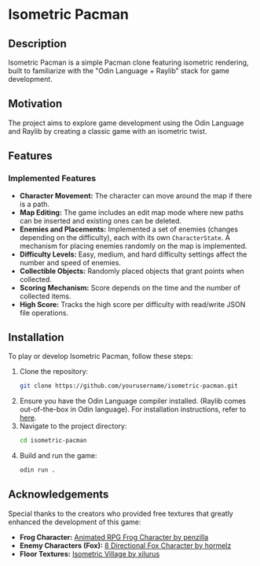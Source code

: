 # Isometric Pacman

## Description

Isometric Pacman is a simple Pacman clone featuring isometric rendering, built to familiarize with the "Odin Language + Raylib" stack for game development.

## Motivation

The project aims to explore game development using the Odin Language and Raylib by creating a classic game with an isometric twist.

## Features

### Implemented Features

- **Character Movement:** The character can move around the map if there is a path.
- **Map Editing:** The game includes an edit map mode where new paths can be inserted and existing ones can be deleted.
- **Enemies and Placements:** Implemented a set of enemies (changes depending on the difficulty), each with its own `CharacterState`. A mechanism for placing enemies randomly on the map is implemented.
- **Difficulty Levels:** Easy, medium, and hard difficulty settings affect the number and speed of enemies.
- **Collectible Objects:** Randomly placed objects that grant points when collected.
- **Scoring Mechanism:** Score depends on the time and the number of collected items.
- **High Score:** Tracks the high score per difficulty with read/write JSON file operations.

## Installation

To play or develop Isometric Pacman, follow these steps:

1. Clone the repository:
   ```bash
   git clone https://github.com/yourusername/isometric-pacman.git
   ```
2. Ensure you have the Odin Language compiler installed. (Raylib comes out-of-the-box in Odin language). For installation instructions, refer to [here](https://odin-lang.org/docs/install/).
3. Navigate to the project directory:
   ```bash
   cd isometric-pacman
   ```
4. Build and run the game:
   ```bash
   odin run .
   ```

## Acknowledgements

Special thanks to the creators who provided free textures that greatly enhanced the development of this game:

- **Frog Character:** [Animated RPG Frog Character by penzilla](https://penzilla.itch.io/animated-rpg-frog-character)
- **Enemy Characters (Fox):** [8 Directional Fox Character by hormelz](https://hormelz.itch.io/8-directional-fox-character)
- **Floor Textures:** [Isometric Village by xilurus](https://xilurus.itch.io/isometric-village)
